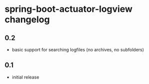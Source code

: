 # spring-boot-actuator-logview changelog

## 0.2
- basic support for searching logfiles (no archives, no subfolders)

## 0.1
- initial release